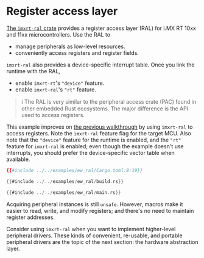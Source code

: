 # Register access layer

[The `imxrt-ral` crate](https://github.com/imxrt-rs/imxrt-ral) provides a
register access layer (RAL) for i.MX RT 10xx and 11xx microcontrollers. Use the
RAL to

-   manage peripherals as low-level resources.
-   conveniently access registers and register fields.

`imxrt-ral` also provides a device-specific interrupt table. Once you link the
runtime with the RAL,

-   enable `imxrt-rt`'s `"device"` feature.
-   enable `imxrt-ral`'s `"rt"` feature.

> ℹ️ The RAL is very similar to the peripheral access crate (PAC) found in other
> embedded Rust ecosystems. The major difference is the API used to access
> registers.

This example improves on [the previous walkthrough](./booting.md) by using
`imxrt-ral` to access registers. Note the `imxrt-ral` feature flag for the
target MCU. Also note that the `"device"` feature for the runtime is enabled,
and the `"rt"` feature for `imxrt-ral` is enabled; even though the example
doesn't use interrupts, you should prefer the device-specific vector table when
available.

``` toml
{{#include ../../examples/ew_ral/Cargo.toml:8:19}}
```

``` rust
{{#include ../../examples/ew_ral/build.rs}}
```

``` rust
{{#include ../../examples/ew_ral/main.rs}}
```

Acquiring peripheral instances is still `unsafe`. However, macros make it easier
to read, write, and modify registers; and there's no need to maintain register
addresses.

Consider using `imxrt-ral` when you want to implement higher-level peripheral
drivers. These kinds of convenient, re-usable, and portable peripheral drivers
are the topic of the next section: the hardware abstraction layer.
